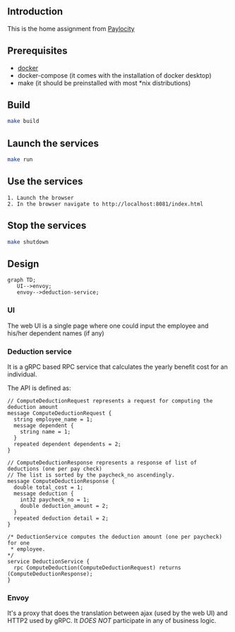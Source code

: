 ## Introduction

This is the home assignment from [Paylocity](https://www.paylocity.com/)

## Prerequisites
- [docker](https://www.docker.com/)
- docker-compose (it comes with the installation of docker desktop)
- make (it should be preinstalled with most *nix distributions)

## Build

```bash
make build
```

## Launch the services
```bash
make run
```

## Use the services
```
1. Launch the browser
2. In the browser navigate to http://localhost:8081/index.html
```

## Stop the services
```bash
make shutdown
```

## Design

```mermaid
graph TD;
   UI-->envoy;
   envoy-->deduction-service;
```

### UI
The web UI is a single page where one could input the employee and his/her dependent names (if any)

### Deduction service
It is a gRPC based RPC service that calculates the yearly benefit cost for an individual.

The API is defined as:

```
// ComputeDeductionRequest represents a request for computing the deduction amount
message ComputeDeductionRequest {
  string employee_name = 1;
  message dependent {
    string name = 1;
  }
  repeated dependent dependents = 2; 
}

// ComputeDeductionResponse represents a response of list of deductions (one per pay check)
// The list is sorted by the paycheck_no ascendingly.
message ComputeDeductionResponse {
  double total_cost = 1;
  message deduction {
    int32 paycheck_no = 1;
    double deduction_amount = 2;
  }
  repeated deduction detail = 2;
}

/* DeductionService computes the deduction amount (one per paycheck) for one
 * employee.
*/
service DeductionService {
  rpc ComputeDeduction(ComputeDeductionRequest) returns (ComputeDeductionResponse);
}
```

### Envoy

It's a proxy that does the translation between ajax (used by the web UI) and HTTP2 used by gRPC. It *DOES NOT* participate in any of business logic.